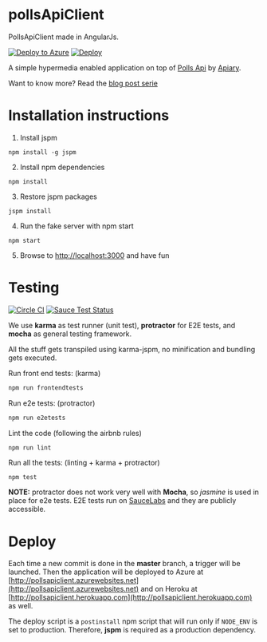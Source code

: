 # pollsApiClient
PollsApiClient made in AngularJs.

[![Deploy to Azure](http://azuredeploy.net/deploybutton.png)](https://azuredeploy.net/)
[![Deploy](https://www.herokucdn.com/deploy/button.png)](https://heroku.com/deploy)

A simple hypermedia enabled application on top of [Polls Api](http://docs.pollsapi.apiary.io) by [Apiary](http://www.apiary.io).

Want to know more? Read the [blog post serie](http://vncz.js.org/hypermedia-client-in-angularjs/)

# Installation instructions

1. Install jspm

  `npm install -g jspm`

2. Install npm dependencies

  `npm install`

3. Restore jspm packages

  `jspm install`

4. Run the fake server with npm start

  `npm start`

5. Browse to [http://localhost:3000](http://localhost:3000) and have fun

# Testing

[![Circle CI](https://circleci.com/gh/XVincentX/pollsApiClient.svg?style=svg)](https://circleci.com/gh/XVincentX/pollsApiClient)
[![Sauce Test Status](https://saucelabs.com/buildstatus/vincenzchianese)](https://saucelabs.com/u/vincenzchianese)

We use **karma** as test runner (unit test), **protractor** for E2E tests, and **mocha** as general testing framework.

All the stuff gets transpiled using karma-jspm, no minification and bundling gets executed.

Run front end tests: (karma)
```bash
npm run frontendtests
```

Run e2e tests: (protractor)
```bash
npm run e2etests
```

Lint the code (following the airbnb rules)
```
npm run lint
```

Run all the tests: (linting + karma + protractor)
```bash
npm test
```

**NOTE:** protractor does not work very well with **Mocha**, so _jasmine_ is used in place for e2e tests.
E2E tests run on [SauceLabs](http://saucelabs.com) and they are publicly accessible.

# Deploy

Each time a new commit is done in the **master** branch, a trigger will be launched. Then the application will be deployed to Azure at [http://pollsapiclient.azurewebsites.net](http://pollsapiclient.azurewebsites.net) and on Heroku at [http://pollsapiclient.herokuapp.com](http://pollsapiclient.herokuapp.com) as well.

The deploy script is a `postinstall` npm script that will run only if `NODE_ENV` is set to production. Therefore, **jspm** is required as a production dependency.
